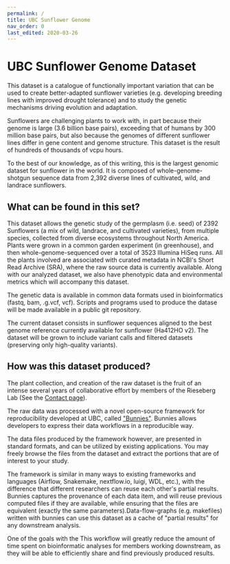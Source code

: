 ```yaml
---
permalink: /
title: UBC Sunflower Genome
nav_order: 0
last_edited: 2020-03-26
---
```


# UBC Sunflower Genome Dataset

This dataset is a catalogue of functionally important variation that
can be used to create better-adapted sunflower varieties
(e.g. developing breeding lines with improved drought tolerance) and
to study the genetic mechanisms driving evolution and adaptation.

Sunflowers are challenging plants to work with, in part because their
genome is large (3.6 billion base pairs), exceeding that of humans by
300 million base pairs, but also because the genomes of different
sunflower lines differ in gene content and genome structure. This
dataset is the result of hundreds of thousands of vcpu hours.

To the best of our knowledge, as of this writing, this is the largest
genomic dataset for sunflower in the world. It is composed of
whole-genome-shotgun sequence data from 2,392 diverse lines of
cultivated, wild, and landrace sunflowers.

## What can be found in this set?

This dataset allows the genetic study of the germplasm (i.e. seed) of
2392 Sunflowers (a mix of wild, landrace, and cultivated varieties),
from multiple species, collected from diverse ecosystems throughout
North America. Plants were grown in a common garden experiment (in
greenhouse), and then whole-genome-sequenced over a total of 3523
Illumina HiSeq runs. All the plants involved are associated with
curated metadata in NCBI's Short Read Archive (SRA), where the raw
source data is currently available. Along with our analyzed dataset,
we also have phenotypic data and environmental metrics which will
accompany this dataset.

The genetic data is available in common data formats used in
bioinformatics (fastq, bam, .g.vcf, vcf).  Scripts and programs used
to produce the datase will be made available in a public git repository.

The current dataset consists in sunflower sequences aligned to the
best genome reference currently available for sunflower (Ha412HO
v2). The dataset will be grown to include variant calls and filtered
datasets (preserving only high-quality variants).

## How was this dataset produced?

The plant collection, and creation of the raw dataset is the fruit of
an intense several years of collaborative effort by members of the
Rieseberg Lab (See the [Contact page](/contact/)).

The raw data was processed with a novel open-source framework for
reproducibility developed at UBC, called ["Bunnies"](https://github.com/rieseberglab/bunnies). Bunnies allows developers to
express their data workflows in a reproducible way.

The data files produced by the framework however, are presented in
standard formats, and can be utilized by existing applications. You
may freely browse the files from the dataset and extract the
portions that are of interest to your study.

The framework is similar in many ways to existing frameworks and
languages (Airflow, Snakemake, nextflow.io, luigi, WDL, etc.), with
the difference that different researchers can reuse each other's
partial results. Bunnies captures the provenance of each data item,
and will reuse previous computed files if they are available, while
ensuring that the files are equivalent (exactly the same
parameters).Data-flow-graphs (e.g. makefiles) written with bunnies can
use this dataset as a cache of "partial results" for any downstream
analysis.

One of the goals with the This workflow will greatly reduce the amount
of time spent on bioinformatic analyses for members working
downstream, as they will be able to efficiently share and find
previously produced results.
